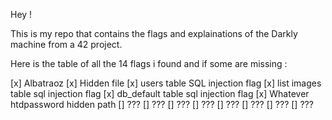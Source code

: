 Hey !

This is my repo that contains the flags and explainations of the Darkly machine from a 42 project.

Here is the table of all the 14 flags i found and if some are missing :

[x] Albatraoz
[x] Hidden file
[x] users table SQL injection flag
[x] list images table sql injection flag
[x] db_default table sql injection flag
[x] Whatever htdpassword hidden path
[] ???
[] ???
[] ???
[] ???
[] ???
[] ???
[] ???
[] ???
